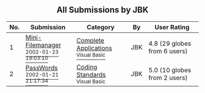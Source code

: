 ﻿<div align="center">

## All Submissions by JBK

</div>

No.  | Submission | Category | By   | User Rating
---- | ---------- | -------- | ---- | -----------
1 | [Mini\-Filemanager<br /><sup>2002-01-23 19:03:10</sup>](https://github.com/Planet-Source-Code/jbk-mini-filemanager__1-30952) | [Complete Applications<br /><sup>Visual Basic</sup>](../ByCategory/complete-applications__1-27.md) | JBK | 4.8 (29 globes from 6 users)
2 | [PassWords<br /><sup>2002-01-21 21:17:34</sup>](https://github.com/Planet-Source-Code/jbk-passwords__1-31044) | [Coding Standards<br /><sup>Visual Basic</sup>](../ByCategory/coding-standards__1-43.md) | JBK | 5.0 (10 globes from 2 users)
